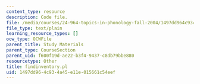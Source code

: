 ```yaml
---
content_type: resource
description: Code file.
file: /media/courses/24-964-topics-in-phonology-fall-2004/1497dd964c934a45e11e015661c54eef_findinventory.pl
file_type: text/plain
learning_resource_types: []
ocw_type: OCWFile
parent_title: Study Materials
parent_type: CourseSection
parent_uid: f600f19d-ae22-b3f4-9437-c8db79bbe880
resourcetype: Other
title: findinventory.pl
uid: 1497dd96-4c93-4a45-e11e-015661c54eef
---
```

